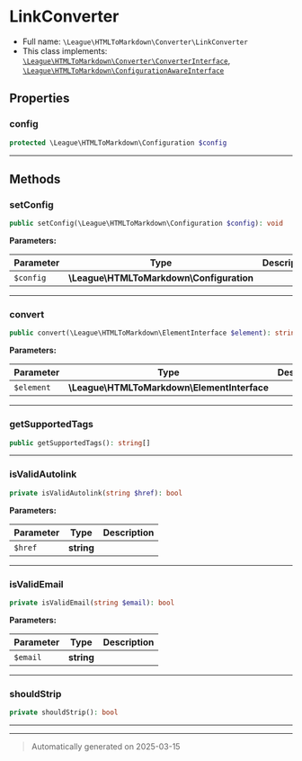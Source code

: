 
# LinkConverter





* Full name: `\League\HTMLToMarkdown\Converter\LinkConverter`
* This class implements:
[`\League\HTMLToMarkdown\Converter\ConverterInterface`](./ConverterInterface.md), [`\League\HTMLToMarkdown\ConfigurationAwareInterface`](../ConfigurationAwareInterface.md)



## Properties


### config



```php
protected \League\HTMLToMarkdown\Configuration $config
```






***

## Methods


### setConfig



```php
public setConfig(\League\HTMLToMarkdown\Configuration $config): void
```








**Parameters:**

| Parameter | Type | Description |
|-----------|------|-------------|
| `$config` | **\League\HTMLToMarkdown\Configuration** |  |





***

### convert



```php
public convert(\League\HTMLToMarkdown\ElementInterface $element): string
```








**Parameters:**

| Parameter | Type | Description |
|-----------|------|-------------|
| `$element` | **\League\HTMLToMarkdown\ElementInterface** |  |





***

### getSupportedTags



```php
public getSupportedTags(): string[]
```












***

### isValidAutolink



```php
private isValidAutolink(string $href): bool
```








**Parameters:**

| Parameter | Type | Description |
|-----------|------|-------------|
| `$href` | **string** |  |





***

### isValidEmail



```php
private isValidEmail(string $email): bool
```








**Parameters:**

| Parameter | Type | Description |
|-----------|------|-------------|
| `$email` | **string** |  |





***

### shouldStrip



```php
private shouldStrip(): bool
```












***


***
> Automatically generated on 2025-03-15
